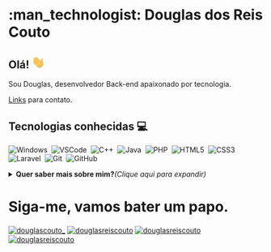<h1>:man_technologist: Douglas dos Reis Couto</h1>

<h2> Olá! <img src="https://github.com/Douglas-Reis/Douglas-Reis/blob/master/assets/hi.gif" width="26px"></h2>

Sou Douglas, desenvolvedor Back-end apaixonado por tecnologia.

[Links](https://linktr.ee/douglasreiscouto) para contato.

<h2>Tecnologias conhecidas 💻</h2>

![Windows](https://img.shields.io/badge/-Windows-00ADEF?style=flat&logoColor=fff&logo=Windows)&nbsp;
![VSCode](https://img.shields.io/badge/-VSCode-0085D1?style=flat&logoColor=fff&logo=Microsoft)&nbsp;
![C++](https://img.shields.io/badge/-C++-099cec?style=flat&logoColor=fff&logo=C)&nbsp;
![Java](https://img.shields.io/badge/-Java-E34F26?style=flat&logoColor=fff&logo=java)&nbsp;
![PHP](https://img.shields.io/badge/-PHP-369?style=flat&logoColor=fff&logo=php)&nbsp;
![HTML5](https://img.shields.io/badge/-HTML5-E34F26?style=flat&logoColor=fff&logo=HTML5)&nbsp;
![CSS3](https://img.shields.io/badge/-CSS3-549FDE?style=flat&logoColor=fff&logo=CSS3)&nbsp;
![Laravel](https://img.shields.io/badge/-Laravel-ff2d20?style=flat&logoColor=fff&logo=laravel)&nbsp;
![Git](https://img.shields.io/badge/-Git-ff2d20?style=flat&logoColor=fff&logo=Git)&nbsp;
![GitHub](https://img.shields.io/badge/-GitHub-000?style=flat&logoColor=fff&logo=GitHub)&nbsp;

<details>
  <summary><b> Quer saber mais sobre mim?</b><i>(Clique aqui para expandir)</i></summary>
   <div class="row">
     <div class="coluna">
      <img width="490px" src="https://github-readme-stats.vercel.app/api?username=Douglas-Reis&theme=dracula" alt="Estatísticas" style="width:100%" >
   </div>
   <div class="coluna">
     <img width="410px" src="https://github-readme-stats.vercel.app/api/top-langs/?username=Douglas-Reis&layout=compact&theme=dracula"/ alt="Top linguagens" style="width:100%">
   </div>
 </div>
<table>
 <tr>
  <img width="900px" src="https://github-readme-stats.vercel.app/api/wakatime?username=douglasreiscouto&theme=dracula&layout=compact"/>
 </tr>
</table>
</details>

<h1>Siga-me, vamos bater um papo.</h1>

<p align="left">
<a href="https://twitter.com/douglascouto_" target="blank"><img align="center" src="https://cdn.jsdelivr.net/npm/simple-icons@3.0.1/icons/twitter.svg" alt="douglascouto_" height="40" width="40" /></a>
<a href="https://linkedin.com/in/douglasreiscouto" target="blank"><img align="center" src="https://cdn.jsdelivr.net/npm/simple-icons@3.0.1/icons/linkedin.svg" alt="douglasreiscouto" height="40" width="40" /></a>
<a href="https://fb.com/douglasreiscouto" target="blank"><img align="center" src="https://cdn.jsdelivr.net/npm/simple-icons@3.0.1/icons/facebook.svg" alt="douglasreiscouto" height="40" width="40" /></a>
<a href="https://instagram.com/douglasreiscouto" target="blank"><img align="center" src="https://cdn.jsdelivr.net/npm/simple-icons@3.0.1/icons/instagram.svg" alt="douglasreiscouto" height="40" width="40" /></a>
</p>
